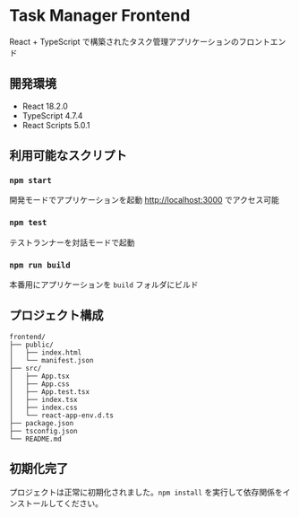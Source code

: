 # Task Manager Frontend

React + TypeScript で構築されたタスク管理アプリケーションのフロントエンド

## 開発環境

- React 18.2.0
- TypeScript 4.7.4
- React Scripts 5.0.1

## 利用可能なスクリプト

### `npm start`

開発モードでアプリケーションを起動
[http://localhost:3000](http://localhost:3000) でアクセス可能

### `npm test`

テストランナーを対話モードで起動

### `npm run build`

本番用にアプリケーションを `build` フォルダにビルド

## プロジェクト構成

```
frontend/
├── public/
│   ├── index.html
│   └── manifest.json
├── src/
│   ├── App.tsx
│   ├── App.css
│   ├── App.test.tsx
│   ├── index.tsx
│   ├── index.css
│   └── react-app-env.d.ts
├── package.json
├── tsconfig.json
└── README.md
```

## 初期化完了

プロジェクトは正常に初期化されました。`npm install` を実行して依存関係をインストールしてください。
